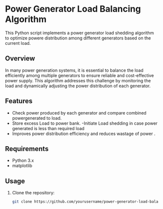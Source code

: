 # Power Generator Load Balancing Algorithm

This Python script implements a power generator load shedding algorithm to optimize powere distribution among different generators based on the current load.

## Overview

In many power generation systems, it is essential to balance the load efficiently among multiple generators to ensure reliable and cost-effective power supply. This algorithm addresses this challenge by monitoring the load and dynamically adjusting the power distribution of each generator.

## Features

- Check power produced by each generator and compare combined powergenerated to load.
- Store excess Load to power bank.
-Initiate Load shedding in case power generated is less than required load
- Improves power distribution efficiency and reduces wastage of power .

## Requirements

- Python 3.x
- matplotlib

## Usage

1. Clone the repository:

   ```bash
   git clone https://github.com/yourusername/power-generator-load-balancing.git

